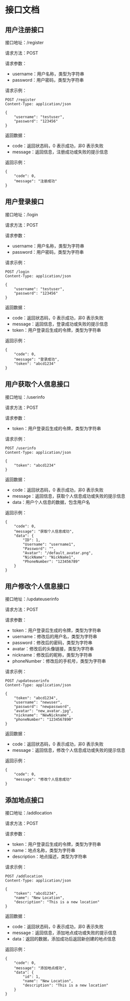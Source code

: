 # 接口文档

## 用户注册接口

接口地址：/register

请求方法：POST

请求参数：
- username：用户名称，类型为字符串
- password：用户密码，类型为字符串

请求示例：
```
POST /register
Content-Type: application/json

{
    "username": "testuser",
    "password": "123456"
}
```

返回数据：
- code：返回状态码，0 表示成功，非0 表示失败
- message：返回信息，注册成功或失败的提示信息

返回示例：
```
{
    "code": 0,
    "message": "注册成功"
}
```

## 用户登录接口

接口地址：/login

请求方法：POST

请求参数：
- username：用户名称，类型为字符串
- password：用户密码，类型为字符串

请求示例：
```
POST /login
Content-Type: application/json

{
    "username": "testuser",
    "password": "123456"
}
```

返回数据：
- code：返回状态码，0 表示成功，非0 表示失败
- message：返回信息，登录成功或失败的提示信息
- token：用户登录后生成的令牌，类型为字符串

返回示例：
```
{
    "code": 0,
    "message": "登录成功",
    "token": "abcd1234"
}
```

## 用户获取个人信息接口

接口地址：/userinfo

请求方法：POST

请求参数：
- token：用户登录后生成的令牌，类型为字符串

请求示例：
```
POST /userinfo
Content-Type: application/json

{
    "token": "abcd1234"
}
```

返回数据：
- code：返回状态码，0 表示成功，非0 表示失败
- message：返回信息，获取个人信息成功或失败的提示信息
- data：用户个人信息的数据，包含用户名

返回示例：
```
{
    "code": 0,
    "message": "获取个人信息成功",
    "data": {
        "ID": 1,
        "Username": "username1",
        "Password": "",
        "Avatar": "/default_avatar.png",
        "NickName": "NickName1",
        "PhoneNumber": "123456789"
    }
}
```

## 用户修改个人信息接口

接口地址：/updateuserinfo

请求方法：POST

请求参数：
- token：用户登录后生成的令牌，类型为字符串
- username：修改后的用户名，类型为字符串
- password：修改后的密码，类型为字符串
- avatar：修改后的头像链接，类型为字符串
- nickname：修改后的昵称，类型为字符串
- phoneNumber：修改后的手机号，类型为字符串

请求示例：
```
POST /updateuserinfo
Content-Type: application/json

{
    "token": "abcd1234",
    "username": "newuser",
    "password": "newpassword",
    "avatar": "new_avatar.jpg",
    "nickname": "NewNickname",
    "phoneNumber": "1234567890"
}
```

返回数据：
- code：返回状态码，0 表示成功，非0 表示失败
- message：返回信息，修改个人信息成功或失败的提示信息

返回示例：
```
{
    "code": 0,
    "message": "修改个人信息成功"
}
```
## 添加地点接口

接口地址：/addlocation

请求方法：POST

请求参数：
- token：用户登录后生成的令牌，类型为字符串
- name：地点名称，类型为字符串
- description：地点描述，类型为字符串

请求示例：
```
POST /addlocation
Content-Type: application/json

{
    "token": "abcd1234",
    "name": "New Location",
    "description": "This is a new location"
}
```

返回数据：
- code：返回状态码，0 表示成功，非0 表示失败
- message：返回信息，添加地点成功或失败的提示信息
- data：返回的数据，添加成功后返回新创建的地点信息

返回示例：
```
{
    "code": 0,
    "message": "添加地点成功",
    "data": {
        "id": 1,
        "name": "New Location",
        "description": "This is a new location"
    }
}
```